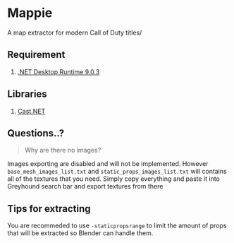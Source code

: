 # Mappie

A map extractor for modern Call of Duty titles/

## Requirement
1. [.NET Desktop Runtime 9.0.3](https://dotnet.microsoft.com/en-us/download/dotnet/9.0)

## Libraries
1. [Cast.NET](https://github.com/Scobalula/Cast.NET)

## Questions..?
> Why are there no images?

Images exporting are disabled and will not be implemented. However ```base_mesh_images_list.txt``` and ```static_props_images_list.txt``` will contains all of the textures that you need. Simply copy everything and paste it into Greyhound search bar and export textures from there

## Tips for extracting
You are recommeded to use ```-staticpropsrange``` to limit the amount of props that will be extracted so Blender can handle them.